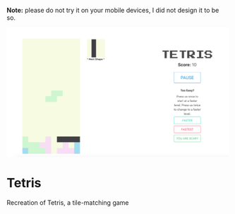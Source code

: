 **Note:** please do not try it on your mobile devices, I did not design it to be so.

![Image of Tetris game](/assets/markdown.png)
# Tetris
Recreation of Tetris, a tile-matching game
